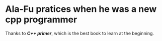 # Ala-Fu pratices when he was a new cpp programmer

Thanks to ___C++ primer___, which is the best book to learn at the beginning.



